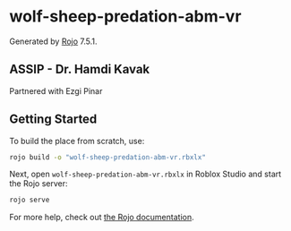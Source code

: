 # wolf-sheep-predation-abm-vr
Generated by [Rojo](https://github.com/rojo-rbx/rojo) 7.5.1.

## ASSIP - Dr. Hamdi Kavak
Partnered with Ezgi Pinar

## Getting Started
To build the place from scratch, use:

```bash
rojo build -o "wolf-sheep-predation-abm-vr.rbxlx"
```

Next, open `wolf-sheep-predation-abm-vr.rbxlx` in Roblox Studio and start the Rojo server:

```bash
rojo serve
```

For more help, check out [the Rojo documentation](https://rojo.space/docs).